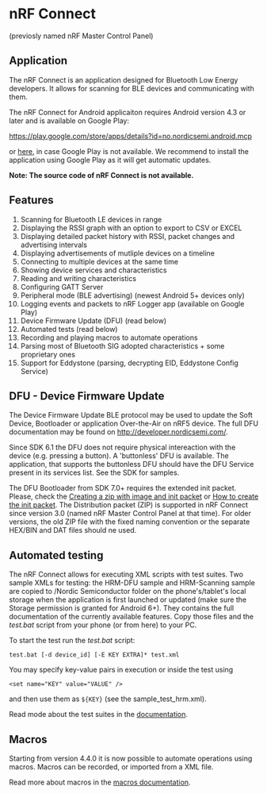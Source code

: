# nRF Connect

(previosly named nRF Master Control Panel)

## Application

The nRF Connect is an application designed for Bluetooth Low Energy developers. It allows for scanning for BLE devices and communicating with them.

The nRF Connect for Android applicaiton requires Android version 4.3 or later and is available on Google Play:

https://play.google.com/store/apps/details?id=no.nordicsemi.android.mcp

or [here](https://github.com/NordicSemiconductor/Android-nRF-Connect/releases), in case Google Play is not available. We recommend to install the application using Google Play as it will get automatic updates.

**Note: The source code of nRF Connect is not available.**

## Features

1. Scanning for Bluetooth LE devices in range
1. Displaying the RSSI graph with an option to export to CSV or EXCEL
1. Displaying detailed packet history with RSSI, packet changes and advertising intervals
1. Displaying advertisements of mutliple devices on a timeline
1. Connecting to multiple devices at the same time
1. Showing device services and characteristics
1. Reading and writing characteristics
1. Configuring GATT Server
1. Peripheral mode (BLE advertising) (newest Android 5+ devices only)
1. Logging events and packets to nRF Logger app (available on Google Play)
1. Device Firmware Update (DFU) (read below)
1. Automated tests (read below)
1. Recording and playing macros to automate operations
1. Parsing most of Bluetooth SIG adopted characteristics + some proprietary ones
1. Support for Eddystone (parsing, decrypting EID, Eddystone Config Service)

## DFU - Device Firmware Update

The Device Firmware Update BLE protocol may be used to update the Soft Device, Bootloader or application Over-the-Air on nRF5 device. The full DFU documentation may be found on http://developer.nordicsemi.com/.

Since SDK 6.1 the DFU does not require physical intereaction with the device (e.g. pressing a button). A 'buttonless' DFU is available. The application, that supports the buttonless DFU should have the DFU Service present in its services list. See the SDK for samples.

The DFU Bootloader from SDK 7.0+ requires the extended init packet. Please, check the [Creating a zip with image and init packet](https://www.nordicsemi.com/en/DocLib/Content/SDK_Doc/nRF5_SDK/v15-2-0/lib_bootloader_dfu_validation) or [How to create the init packet](init%20packet%20handling/README.md). The Distribution packet (ZIP) is supported in nRF Connect since version 3.0 (named nRF Master Control Panel at that time). For older versions, the old ZIP file with the fixed naming convention or the separate HEX/BIN and DAT files should ne used. 

## Automated testing

The nRF Connect allows for executing XML scripts with test suites. Two sample XMLs for testing: the HRM-DFU sample and HRM-Scanning sample are copied to /Nordic Semiconductor folder on the phone's/tablet's local storage when the application is first launched or updated (make sure the Storage permission is granted for Android 6+). They contains the full documentation of the currently available features. Copy those files and the *test.bat* script from your phone (or from here) to your PC.

To start the test run the *test.bat* script:

    test.bat [-d device_id] [-E KEY EXTRA]* test.xml

You may specify key-value pairs in execution or inside the test using 

    <set name="KEY" value="VALUE" />
    
and then use them as `${KEY}` (see the sample_test_hrm.xml).

Read mode about the test suites in the [documentation](documentation/Automated%20tests/README.md).

## Macros

Starting from version 4.4.0 it is now possible to automate operations using macros. Macros can be recorded, or imported from a XML file.

Read more about macros in the [macros documentation](documentation/Macros/README.md).
